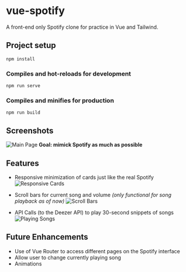 # vue-spotify

A front-end only Spotify clone for practice in Vue and Tailwind.

## Project setup
```
npm install
```

### Compiles and hot-reloads for development
```
npm run serve
```

### Compiles and minifies for production
```
npm run build
```

## Screenshots

![Main Page](https://i.imgur.com/JF4Gi4I.png)
**Goal: mimick Spotify as much as possible**

## Features

* Responsive minimization of cards just like the real Spotify
![Responsive Cards](https://i.imgur.com/0SS9Gp2.gif)

* Scroll bars for current song and volume *(only functional for song playback as of now)*
![Scroll Bars](https://i.imgur.com/xSshzyc.gif)


* API Calls (to the Deezer API) to play 30-second snippets of songs 
![Playing Songs](https://i.imgur.com/6OkElDK.gif)

## Future Enhancements

* Use of Vue Router to access different pages on the Spotify interface
* Allow user to change currently playing song
* Animations 